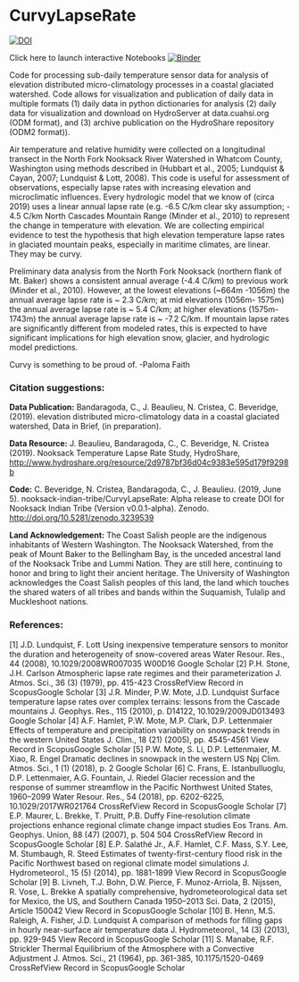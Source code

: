 # CurvyLapseRate
[![DOI](https://zenodo.org/badge/DOI/10.5281/zenodo.3239539.svg)](https://doi.org/10.5281/zenodo.3239539)

Click here to launch interactive Notebooks
[![Binder](https://mybinder.org/badge_logo.svg)](https://mybinder.org/v2/gh/nooksack-indian-tribe/CurvyLapseRate/master)

Code for processing sub-daily temperature sensor data for analysis of elevation distributed micro-climatology processes in a coastal glaciated watershed.  Code allows for visualization and publication of daily data in multiple formats (1) daily data in python dictionaries for analysis (2) daily data for visualization and download on HydroServer at data.cuahsi.org (ODM format), and (3) archive publication on the HydroShare repository (ODM2 format)).

Air temperature and relative humidity were collected on a longitudinal transect in the North Fork Nooksack River Watershed in Whatcom County, Washington using methods described in (Hubbart et al., 2005; Lundquist & Cayan, 2007; Lundquist & Lott, 2008). This code is useful for assessment of observations, especially lapse rates with increasing elevation and microclimatic influences.  Every hydrologic model that we know of (circa 2019) uses a linear annual lapse rate (e.g. -6.5 C/km clear sky assumption; - 4.5 C/km North Cascades Mountain Range (Minder et al., 2010) to represent the change in temperature with elevation.  We are collecting empirical evidence to test the hypothesis that high elevation temperature lapse rates in glaciated mountain peaks, especially in maritime climates, are linear.  They may be curvy.

Preliminary data analysis from the North Fork Nooksack (northern flank of Mt. Baker) shows a consistent annual average (-4.4 C/km) to previous work (Minder et al., 2010).  However, at the lowest elevations (~664m -1056m) the annual average lapse rate is ~ 2.3 C/km; at mid elevations (1056m- 1575m) the annual average lapse rate is ~ 5.4 C/km; at higher elevations (1575m-1743m) the annual average lapse rate is ~ -7.2 C/km.  If mountain lapse rates are significantly different from modeled rates, this is expected to have significant implications for high elevation snow, glacier, and hydrologic model predictions.  

Curvy is something to be proud of.     -Paloma Faith

### Citation suggestions: 

**Data Publication:**
Bandaragoda, C., J. Beaulieu, N. Cristea, C. Beveridge,  (2019). elevation distributed micro-climatology data in a coastal glaciated watershed, Data in Brief, (in preparation). 

**Data Resource:**
J. Beaulieu, Bandaragoda, C., C. Beveridge, N. Cristea (2019). Nooksack Temperature Lapse Rate Study, HydroShare, http://www.hydroshare.org/resource/2d9787bf36d04c9383e595d179f9298b

**Code:**
C. Beveridge, N. Cristea, Bandaragoda, C., J. Beaulieu. (2019, June 5). nooksack-indian-tribe/CurvyLapseRate: Alpha release to create DOI for Nooksack Indian Tribe (Version v0.0.1-alpha). Zenodo. http://doi.org/10.5281/zenodo.3239539

**Land Acknowledgement:**
The Coast Salish people are the indigenous inhabitants of Western Washington. The Nooksack Watershed, from the peak of Mount Baker to the Bellingham Bay, is the unceded ancestral land of the Nooksack Tribe and Lummi Nation. They are still here, continuing to honor and bring to light their ancient heritage. The University of Washington acknowledges the Coast Salish peoples of this land, the land which touches the shared waters of all tribes and bands within the Suquamish, Tulalip and Muckleshoot nations.

### References: 

[1]
J.D. Lundquist, F. Lott
Using inexpensive temperature sensors to monitor the duration and heterogeneity of snow-covered areas
Water Resour. Res., 44 (2008), 10.1029/2008WR007035
W00D16
Google Scholar
[2]
P.H. Stone, J.H. Carlson
Atmospheric lapse rate regimes and their parameterization
J. Atmos. Sci., 36 (3) (1979), pp. 415-423
CrossRefView Record in ScopusGoogle Scholar
[3]
J.R. Minder, P.W. Mote, J.D. Lundquist
Surface temperature lapse rates over complex terrains: lessons from the Cascade mountains
J. Geophys. Res., 115 (2010), p. D14122, 10.1029/2009JD013493
Google Scholar
[4]
A.F. Hamlet, P.W. Mote, M.P. Clark, D.P. Lettenmaier
Effects of temperature and precipitation variability on snowpack trends in the western United States
J. Clim., 18 (21) (2005), pp. 4545-4561
View Record in ScopusGoogle Scholar
[5]
P.W. Mote, S. Li, D.P. Lettenmaier, M. Xiao, R. Engel
Dramatic declines in snowpack in the western US
Npj Clim. Atmos. Sci., 1 (1) (2018), p. 2
Google Scholar
[6]
C. Frans, E. Istanbulluoglu, D.P. Lettenmaier, A.G. Fountain, J. Riedel
Glacier recession and the response of summer streamflow in the Pacific Northwest United States, 1960–2099
Water Resour. Res., 54 (2018), pp. 6202-6225, 10.1029/2017WR021764
CrossRefView Record in ScopusGoogle Scholar
[7]
E.P. Maurer, L. Brekke, T. Pruitt, P.B. Duffy
Fine‐resolution climate projections enhance regional climate change impact studies
Eos Trans. Am. Geophys. Union, 88 (47) (2007), p. 504
504
CrossRefView Record in ScopusGoogle Scholar
[8]
E.P. Salathé Jr., A.F. Hamlet, C.F. Mass, S.Y. Lee, M. Stumbaugh, R. Steed
Estimates of twenty-first-century flood risk in the Pacific Northwest based on regional climate model simulations
J. Hydrometeorol., 15 (5) (2014), pp. 1881-1899
View Record in ScopusGoogle Scholar
[9]
B. Livneh, T.J. Bohn, D.W. Pierce, F. Munoz-Arriola, B. Nijssen, R. Vose, L. Brekke
A spatially comprehensive, hydrometeorological data set for Mexico, the US, and Southern Canada 1950–2013
Sci. Data, 2 (2015), Article 150042
View Record in ScopusGoogle Scholar
[10]
B. Henn, M.S. Raleigh, A. Fisher, J.D. Lundquist
A comparison of methods for filling gaps in hourly near-surface air temperature data
J. Hydrometeorol., 14 (3) (2013), pp. 929-945
View Record in ScopusGoogle Scholar
[11]
S. Manabe, R.F. Strickler
Thermal Equilibrium of the Atmosphere with a Convective Adjustment
J. Atmos. Sci., 21 (1964), pp. 361-385, 10.1175/1520-0469
CrossRefView Record in ScopusGoogle Scholar

